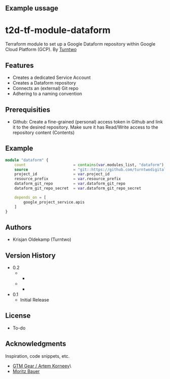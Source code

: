 ## Example ussage

# t2d-tf-module-dataform

Terraform module to set up a Google Dataform repository within Google Cloud Platform (GCP). By [Turntwo](https://turntwo.com)

## Features

- Creates a dedicated Service Account
- Creates a Dataform repository
- Connects an (external) Git repo
- Adhering to a naming convention

## Prerequisities

- Github: Create a fine-grained (personal) access token in Github and link it to the desired repository. Make sure it has Read/Write access to the repository content (Contents)

## Example

```terraform
module "dataform" {
    count                     = contains(var.modules_list, "dataform") ? 1 : 0
    source                    = "git::https://github.com/turntwodigital/t2d-tf-module-dataform.git?ref=v0.1.0"
    project_id                = var.project_id
    resource_prefix           = var.resource_prefix
    dataform_git_repo         = var.dataform_git_repo
    dataform_git_repo_secret  = var.dataform_git_repo_secret

    depends_on = [
        google_project_service.apis
    ]
}
```

## Authors

- Krisjan Oldekamp (Turntwo)

## Version History

* 0.2
    * -
    * -
* 0.1
    * Initial Release

## License

- To-do

## Acknowledgments

Inspiration, code snippets, etc.

* [GTM Gear / Artem Korneev](https://gtm-gear.com/posts/ga4-terraform/)\
* [Moritz Bauer](https://github.com/Liscor/terraform_dataform_ga4_pipeline)